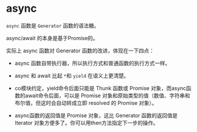 # async

`async` 函数是 `Generator` 函数的语法糖。

async/await 的本身是基于Promise的。

实际上 async 函数对 Generator 函数的改进，体现在一下四点：

* async 函数自带执行器，所以执行方式和普通函数的执行方式一样。
* async 和 await 比起 `*`和 `yield` 在语义上更清楚。
* co模块约定，yield命令后面只能是 Thunk 函数或 Promise 对象，而async函数的await命令后面，可以是 Promise 对象和原始类型的值（数值、字符串和布尔值，但这时会自动转成立即 resolved 的 Promise 对象）。

* async函数的返回值是 Promise 对象，这比 Generator 函数的返回值是 Iterator 对象方便多了。你可以用then方法指定下一步的操作。



